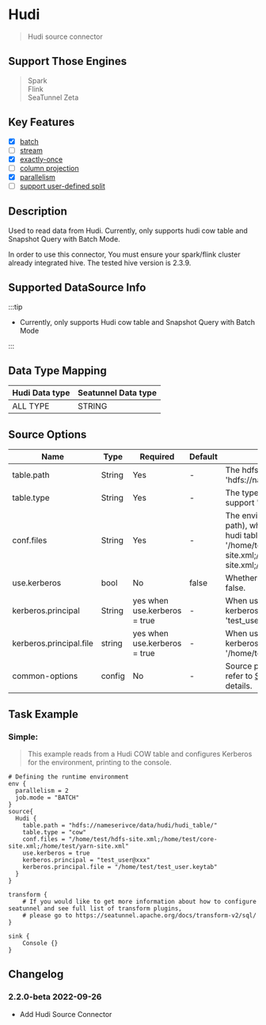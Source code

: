 # Hudi

> Hudi source connector

## Support Those Engines

> Spark<br/>
> Flink<br/>
> SeaTunnel Zeta<br/>

## Key Features

- [x] [batch](../../concept/connector-v2-features.md)
- [ ] [stream](../../concept/connector-v2-features.md)
- [x] [exactly-once](../../concept/connector-v2-features.md)
- [ ] [column projection](../../concept/connector-v2-features.md)
- [x] [parallelism](../../concept/connector-v2-features.md)
- [ ] [support user-defined split](../../concept/connector-v2-features.md)

## Description

Used to read data from Hudi. Currently, only supports hudi cow table and Snapshot Query with Batch Mode.

In order to use this connector, You must ensure your spark/flink cluster already integrated hive. The tested hive version is 2.3.9.

## Supported DataSource Info

:::tip

* Currently, only supports Hudi cow table and Snapshot Query with Batch Mode

:::

## Data Type Mapping

| Hudi Data type | Seatunnel Data type |
|----------------|---------------------|
| ALL TYPE       | STRING              |

## Source Options

|          Name           |  Type  |           Required           | Default |                                                                                              Description                                                                                              |
|-------------------------|--------|------------------------------|---------|-------------------------------------------------------------------------------------------------------------------------------------------------------------------------------------------------------|
| table.path              | String | Yes                          | -       | The hdfs root path of hudi table,such as 'hdfs://nameserivce/data/hudi/hudi_table/'.                                                                                                                  |
| table.type              | String | Yes                          | -       | The type of hudi table. Now we only support 'cow', 'mor' is not support yet.                                                                                                                          |
| conf.files              | String | Yes                          | -       | The environment conf file path list(local path), which used to init hdfs client to read hudi table file. The example is '/home/test/hdfs-site.xml;/home/test/core-site.xml;/home/test/yarn-site.xml'. |
| use.kerberos            | bool   | No                           | false   | Whether to enable Kerberos, default is false.                                                                                                                                                         |
| kerberos.principal      | String | yes when use.kerberos = true | -       | When use kerberos, we should set kerberos principal such as 'test_user@xxx'.                                                                                                                          |
| kerberos.principal.file | string | yes when use.kerberos = true | -       | When use kerberos,  we should set kerberos principal file such as '/home/test/test_user.keytab'.                                                                                                      |
| common-options          | config | No                           | -       | Source plugin common parameters, please refer to [Source Common Options](common-options.md) for details.                                                                                              |

## Task Example

### Simple:

> This example reads from a Hudi COW table and configures Kerberos for the environment, printing to the console.

```hocon
# Defining the runtime environment
env {
  parallelism = 2
  job.mode = "BATCH"
}
source{
  Hudi {
    table.path = "hdfs://nameserivce/data/hudi/hudi_table/"
    table.type = "cow"
    conf.files = "/home/test/hdfs-site.xml;/home/test/core-site.xml;/home/test/yarn-site.xml"
    use.kerberos = true
    kerberos.principal = "test_user@xxx"
    kerberos.principal.file = "/home/test/test_user.keytab"
  }
}

transform {
    # If you would like to get more information about how to configure seatunnel and see full list of transform plugins,
    # please go to https://seatunnel.apache.org/docs/transform-v2/sql/
}

sink {
    Console {}
}
```

## Changelog

### 2.2.0-beta 2022-09-26

- Add Hudi Source Connector

